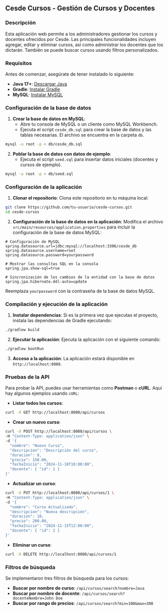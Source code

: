 ## Cesde Cursos - Gestión de Cursos y Docentes

### Descripción
Esta aplicación web permite a los administradores gestionar los cursos y docentes ofrecidos por Cesde. Las principales funcionalidades incluyen agregar, editar y eliminar cursos, así como administrar los docentes que los dictarán. También se puede buscar cursos usando filtros personalizados.

### Requisitos

Antes de comenzar, asegúrate de tener instalado lo siguiente:

- **Java 17+**: [Descargar Java](https://www.oracle.com/java/technologies/javase-jdk17-downloads.html)
- **Gradle**: [Instalar Gradle](https://gradle.org/install/)
- **MySQL**: [Instalar MySQL](https://dev.mysql.com/downloads/installer/)

### Configuración de la base de datos

1. **Crear la base de datos en MySQL**:
   - Abre tu consola de MySQL o un cliente como MySQL Workbench.
   - Ejecuta el script `cesde_db.sql` para crear la base de datos y las tablas necesarias. El archivo se encuentra en la carpeta `db`.

```bash
mysql -u root -p < db/cesde_db.sql
```

2. **Poblar la base de datos con datos de ejemplo**:
   - Ejecuta el script `seed.sql` para insertar datos iniciales (docentes y cursos de ejemplo).

```bash
mysql -u root -p < db/seed.sql
```

### Configuración de la aplicación

1. **Clonar el repositorio**:
   Clona este repositorio en tu máquina local:

```bash
git clone https://github.com/tu-usuario/cesde-cursos.git
cd cesde-cursos
```

2. **Configuración de la base de datos en la aplicación**:
   Modifica el archivo `src/main/resources/application.properties` para incluir la configuración de la base de datos MySQL:

```properties
# Configuración de MySQL
spring.datasource.url=jdbc:mysql://localhost:3306/cesde_db
spring.datasource.username=root
spring.datasource.password=yourpassword

# Mostrar las consultas SQL en la consola
spring.jpa.show-sql=true

# Sincronización de los cambios de la entidad con la base de datos
spring.jpa.hibernate.ddl-auto=update
```

Reemplaza `yourpassword` con la contraseña de la base de datos MySQL.

### Compilación y ejecución de la aplicación

1. **Instalar dependencias**:
   Si es la primera vez que ejecutas el proyecto, instala las dependencias de Gradle ejecutando:

```bash
./gradlew build
```

2. **Ejecutar la aplicación**:
   Ejecuta la aplicación con el siguiente comando:

```bash
./gradlew bootRun
```

3. **Acceso a la aplicación**:
   La aplicación estará disponible en `http://localhost:8080`.

### Pruebas de la API

Para probar la API, puedes usar herramientas como **Postman** o **cURL**. Aquí hay algunos ejemplos usando `cURL`:

- **Listar todos los cursos**:
```bash
curl -X GET http://localhost:8080/api/cursos
```

- **Crear un nuevo curso**:
```bash
curl -X POST http://localhost:8080/api/cursos \
-H "Content-Type: application/json" \
-d '{
  "nombre": "Nuevo Curso",
  "descripcion": "Descripción del curso",
  "duracion": 8,
  "precio": 150.00,
  "fechaInicio": "2024-11-10T10:00:00",
  "docente": { "id": 1 }
}'
```

- **Actualizar un curso**:
```bash
curl -X PUT http://localhost:8080/api/cursos/1 \
-H "Content-Type: application/json" \
-d '{
  "nombre": "Curso Actualizado",
  "descripcion": "Nueva descripción",
  "duracion": 10,
  "precio": 200.00,
  "fechaInicio": "2024-11-15T12:00:00",
  "docente": { "id": 2 }
}'
```

- **Eliminar un curso**:
```bash
curl -X DELETE http://localhost:8080/api/cursos/1
```

### Filtros de búsqueda

Se implementaron tres filtros de búsqueda para los cursos:

- **Buscar por nombre de curso**: `/api/cursos/search?nombre=Java`
- **Buscar por nombre de docente**: `/api/cursos/search?docenteNombre=John Doe`
- **Buscar por rango de precios**: `/api/cursos/search?min=100&max=300`